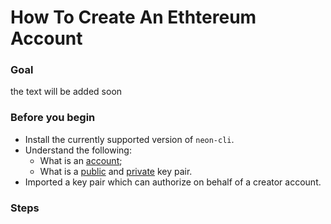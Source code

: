 # How To Create An Ethtereum Account

### Goal
the text will be added soon

### Before you begin
  * Install the currently supported version of `neon-cli`.
  * Understand the following:
    * What is an [account]();
    * What is a [public]() and [private]() key pair.
  * Imported a key pair which can authorize on behalf of a creator account.

### Steps


